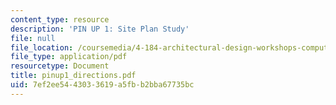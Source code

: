 ```yaml
---
content_type: resource
description: 'PIN UP 1: Site Plan Study'
file: null
file_location: /coursemedia/4-184-architectural-design-workshops-computational-design-for-housing-spring-2002/7ef2ee5443033619a5fbb2bba67735bc_pinup1_directions.pdf
file_type: application/pdf
resourcetype: Document
title: pinup1_directions.pdf
uid: 7ef2ee54-4303-3619-a5fb-b2bba67735bc
---
```

